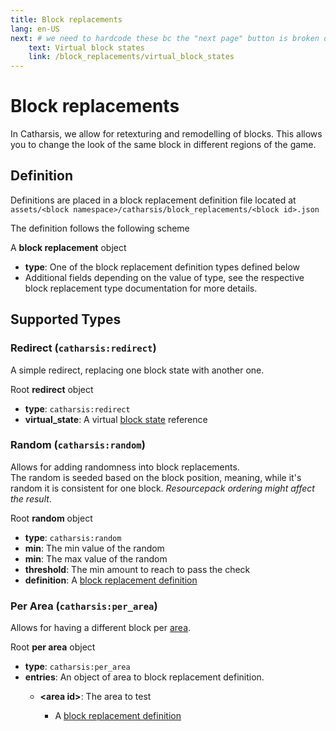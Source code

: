 ```yaml
---
title: Block replacements
lang: en-US
next: # we need to hardcode these bc the "next page" button is broken on index pages
    text: Virtual block states
    link: /block_replacements/virtual_block_states
---
```



# Block replacements

In Catharsis, we allow for retexturing and remodelling of blocks.
This allows you to change the look of the same block in different regions of the game.


## Definition

Definitions are placed in a block replacement definition file located at `assets/<block namespace>/catharsis/block_replacements/<block id>.json`

The definition follows the following scheme

<TreeView>
<span><TypeIcon type="object"/> A <b>block replacement</b> object</span>

- <TypeIcon type="string"/> **type**: One of the block replacement definition types defined below
- <TypeIcon/> Additional fields depending on the value of type, see the respective block replacement type documentation for more details.

</TreeView>

## Supported Types

### Redirect (`catharsis:redirect`)

A simple redirect, replacing one block state with another one.

<TreeView>
<span><TypeIcon type="object"/> Root <b>redirect</b> object</span>

- <TypeIcon type="string"/> **type**: `catharsis:redirect`
- <TypeIcon type="string"/> **virtual_state**: A virtual [block state](/block_replacements/virtual_block_states) reference
</TreeView>

### Random (`catharsis:random`)

Allows for adding randomness into block replacements. <br>
The random is seeded based on the block position, meaning, while it's random it is consistent for one block. *Resourcepack ordering might affect the result*.

<TreeView>
<span><TypeIcon type="object"/> Root <b>random</b> object</span>

- <TypeIcon type="string"/> **type**: `catharsis:random`
- <TypeIcon type="float"/> **min**: The min value of the random
- <TypeIcon type="float"/> **min**: The max value of the random
- <TypeIcon type="float"/> **threshold**: The min amount to reach to pass the check
- <TypeIcon type="object"/> **definition**: A [block replacement definition](#definition)
</TreeView>

### Per Area (`catharsis:per_area`)

Allows for having a different block per [area](/block_replacements/areas).

<TreeView>
<span><TypeIcon type="object"/> Root <b>per area</b> object</span>

- <TypeIcon type="string"/> **type**: `catharsis:per_area`
- <TypeIcon type="object"/> **entries**: An object of area to block replacement definition.
    - <TypeIcon type="array"/> **&lt;area id&gt;**: The area to test
        - <TypeIcon type="object"/> A [block replacement definition](#definition)
</TreeView>
